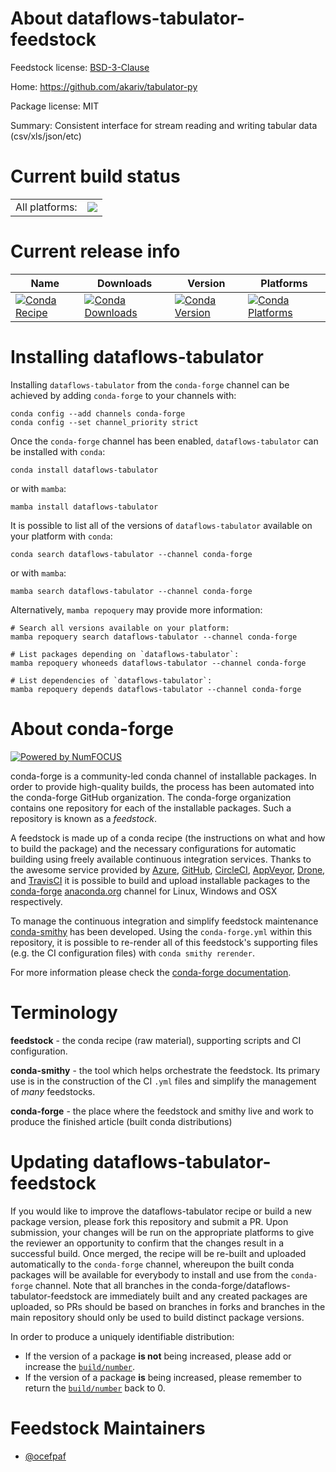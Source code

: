 About dataflows-tabulator-feedstock
===================================

Feedstock license: [BSD-3-Clause](https://github.com/conda-forge/dataflows-tabulator-feedstock/blob/main/LICENSE.txt)

Home: https://github.com/akariv/tabulator-py

Package license: MIT

Summary: Consistent interface for stream reading and writing tabular data (csv/xls/json/etc)

Current build status
====================


<table><tr><td>All platforms:</td>
    <td>
      <a href="https://dev.azure.com/conda-forge/feedstock-builds/_build/latest?definitionId=21853&branchName=main">
        <img src="https://dev.azure.com/conda-forge/feedstock-builds/_apis/build/status/dataflows-tabulator-feedstock?branchName=main">
      </a>
    </td>
  </tr>
</table>

Current release info
====================

| Name | Downloads | Version | Platforms |
| --- | --- | --- | --- |
| [![Conda Recipe](https://img.shields.io/badge/recipe-dataflows--tabulator-green.svg)](https://anaconda.org/conda-forge/dataflows-tabulator) | [![Conda Downloads](https://img.shields.io/conda/dn/conda-forge/dataflows-tabulator.svg)](https://anaconda.org/conda-forge/dataflows-tabulator) | [![Conda Version](https://img.shields.io/conda/vn/conda-forge/dataflows-tabulator.svg)](https://anaconda.org/conda-forge/dataflows-tabulator) | [![Conda Platforms](https://img.shields.io/conda/pn/conda-forge/dataflows-tabulator.svg)](https://anaconda.org/conda-forge/dataflows-tabulator) |

Installing dataflows-tabulator
==============================

Installing `dataflows-tabulator` from the `conda-forge` channel can be achieved by adding `conda-forge` to your channels with:

```
conda config --add channels conda-forge
conda config --set channel_priority strict
```

Once the `conda-forge` channel has been enabled, `dataflows-tabulator` can be installed with `conda`:

```
conda install dataflows-tabulator
```

or with `mamba`:

```
mamba install dataflows-tabulator
```

It is possible to list all of the versions of `dataflows-tabulator` available on your platform with `conda`:

```
conda search dataflows-tabulator --channel conda-forge
```

or with `mamba`:

```
mamba search dataflows-tabulator --channel conda-forge
```

Alternatively, `mamba repoquery` may provide more information:

```
# Search all versions available on your platform:
mamba repoquery search dataflows-tabulator --channel conda-forge

# List packages depending on `dataflows-tabulator`:
mamba repoquery whoneeds dataflows-tabulator --channel conda-forge

# List dependencies of `dataflows-tabulator`:
mamba repoquery depends dataflows-tabulator --channel conda-forge
```


About conda-forge
=================

[![Powered by
NumFOCUS](https://img.shields.io/badge/powered%20by-NumFOCUS-orange.svg?style=flat&colorA=E1523D&colorB=007D8A)](https://numfocus.org)

conda-forge is a community-led conda channel of installable packages.
In order to provide high-quality builds, the process has been automated into the
conda-forge GitHub organization. The conda-forge organization contains one repository
for each of the installable packages. Such a repository is known as a *feedstock*.

A feedstock is made up of a conda recipe (the instructions on what and how to build
the package) and the necessary configurations for automatic building using freely
available continuous integration services. Thanks to the awesome service provided by
[Azure](https://azure.microsoft.com/en-us/services/devops/), [GitHub](https://github.com/),
[CircleCI](https://circleci.com/), [AppVeyor](https://www.appveyor.com/),
[Drone](https://cloud.drone.io/welcome), and [TravisCI](https://travis-ci.com/)
it is possible to build and upload installable packages to the
[conda-forge](https://anaconda.org/conda-forge) [anaconda.org](https://anaconda.org/)
channel for Linux, Windows and OSX respectively.

To manage the continuous integration and simplify feedstock maintenance
[conda-smithy](https://github.com/conda-forge/conda-smithy) has been developed.
Using the ``conda-forge.yml`` within this repository, it is possible to re-render all of
this feedstock's supporting files (e.g. the CI configuration files) with ``conda smithy rerender``.

For more information please check the [conda-forge documentation](https://conda-forge.org/docs/).

Terminology
===========

**feedstock** - the conda recipe (raw material), supporting scripts and CI configuration.

**conda-smithy** - the tool which helps orchestrate the feedstock.
                   Its primary use is in the construction of the CI ``.yml`` files
                   and simplify the management of *many* feedstocks.

**conda-forge** - the place where the feedstock and smithy live and work to
                  produce the finished article (built conda distributions)


Updating dataflows-tabulator-feedstock
======================================

If you would like to improve the dataflows-tabulator recipe or build a new
package version, please fork this repository and submit a PR. Upon submission,
your changes will be run on the appropriate platforms to give the reviewer an
opportunity to confirm that the changes result in a successful build. Once
merged, the recipe will be re-built and uploaded automatically to the
`conda-forge` channel, whereupon the built conda packages will be available for
everybody to install and use from the `conda-forge` channel.
Note that all branches in the conda-forge/dataflows-tabulator-feedstock are
immediately built and any created packages are uploaded, so PRs should be based
on branches in forks and branches in the main repository should only be used to
build distinct package versions.

In order to produce a uniquely identifiable distribution:
 * If the version of a package **is not** being increased, please add or increase
   the [``build/number``](https://docs.conda.io/projects/conda-build/en/latest/resources/define-metadata.html#build-number-and-string).
 * If the version of a package **is** being increased, please remember to return
   the [``build/number``](https://docs.conda.io/projects/conda-build/en/latest/resources/define-metadata.html#build-number-and-string)
   back to 0.

Feedstock Maintainers
=====================

* [@ocefpaf](https://github.com/ocefpaf/)

